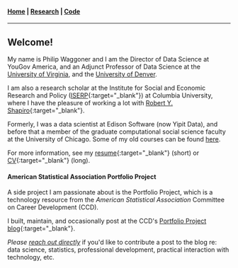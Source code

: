 #### [Home](https://pdwaggoner.github.io) | [Research](/Research.md) | [Code](/Code.md)
___________

## Welcome!

My name is Philip Waggoner and I am the Director of Data Science at YouGov America, and an Adjunct Professor of Data Science at the [University of Virginia](https://datascience.virginia.edu/), and the [University of Denver](https://ritchieschool.du.edu/academics-education/gr-programs/ms-data-science).

I am also a research scholar at the Institute for Social and Economic Research and Policy ([ISERP](http://iserp.columbia.edu/people/philip-d-waggoner){:target="_blank"}) at Columbia University, where I have the pleasure of working a lot with [Robert Y. Shapiro](https://www.sipa.columbia.edu/faculty-research/faculty-directory/robert-shapiro){:target="_blank"}.

Formerly, I was a data scientist at Edison Software (now Yipit Data), and before that a member of the graduate computational social science faculty at the University of Chicago. Some of my old courses can be found [here](/Teach.md).

For more information, see my [resume](https://www.dropbox.com/s/0eq237s7arqh7yv/Philip%20Waggoner_Resume.pdf?dl=0){:target="_blank"} (short) or [CV](https://www.dropbox.com/s/ikt228v5lmobro2/Philip%20Waggoner_CV.pdf?dl=0){:target="_blank"} (long).

#### American Statistical Association Portfolio Project

A side project I am passionate about is the Portfolio Project, which is a technology resource from the *American Statistical Association* Committee on Career Development (CCD). 

I built, maintain, and occasionally post at the CCD's [Portfolio Project blog](https://ccdportfolio.netlify.app/){:target="_blank"}. 

*Please [reach out directly](mailto:philip.waggoner@yougov.com)* if you'd like to contribute a post to the blog re: data science, statistics, professional development, practical interaction with technology, etc.
